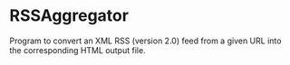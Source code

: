 # RSSAggregator

Program to convert an XML RSS (version 2.0) feed from a given URL into the
corresponding HTML output file.
